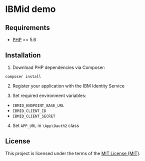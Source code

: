 # IBMid demo

## Requirements

* [PHP](http://php.net) >= 5.6

## Installation

1. Download PHP dependencies via Composer:

  ```shell
  composer install
  ```
2. Register your application with the IBM Identity Service

3. Set required environment variables:

  * `IBMID_ENDPOINT_BASE_URL`
  * `IBMID_CLIENT_ID`
  * `IBMID_CLIENT_SECRET`

4. Set `APP_URL` in `\App\Oauth2` class

## License

This project is licensed under the terms of the [MIT License (MIT)](LICENSE).
